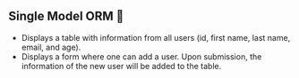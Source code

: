 ## Single Model ORM 👤

* Displays a table with information from all users (id, first name, last name, email, and age). 
* Displays a form where one can add a user. Upon submission, the information of the new user will be added to the table. 
